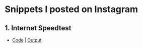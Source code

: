 # Snippets I posted on Instagram

## 1. Internet Speedtest 
- <a href='./speedtest.py'>Code</a> | [Output](https://replit.com/@thegeekyb0y/speedtestpy#main.py)
